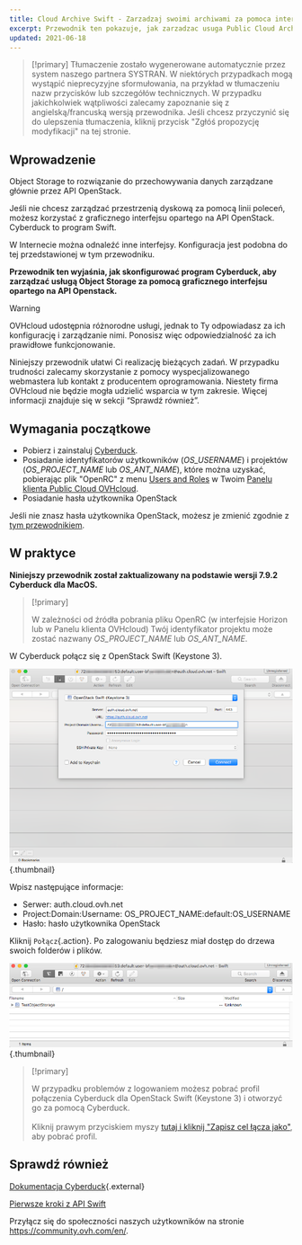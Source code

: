 ```yaml
---
title: Cloud Archive Swift - Zarzadzaj swoimi archiwami za pomoca interfejsu Swift (Cyberduck)
excerpt: Przewodnik ten pokazuje, jak zarzadzac usuga Public Cloud Archive.
updated: 2021-06-18
---
```


> [!primary]
> Tłumaczenie zostało wygenerowane automatycznie przez system naszego partnera SYSTRAN. W niektórych przypadkach mogą wystąpić nieprecyzyjne sformułowania, na przykład w tłumaczeniu nazw przycisków lub szczegółów technicznych. W przypadku jakichkolwiek wątpliwości zalecamy zapoznanie się z angielską/francuską wersją przewodnika. Jeśli chcesz przyczynić się do ulepszenia tłumaczenia, kliknij przycisk "Zgłóś propozycję modyfikacji" na tej stronie.
>


## Wprowadzenie

Object Storage to rozwiązanie do przechowywania danych zarządzane głównie przez API OpenStack.

Jeśli nie chcesz zarządzać przestrzenią dyskową za pomocą linii poleceń, możesz korzystać z graficznego interfejsu opartego na API OpenStack. Cyberduck to program Swift.

W Internecie można odnaleźć inne interfejsy. Konfiguracja jest podobna do tej przedstawionej w tym przewodniku.

**Przewodnik ten wyjaśnia, jak skonfigurować program Cyberduck, aby zarządzać usługą Object Storage za pomocą graficznego interfejsu opartego na API Openstack.**

> [!warning]
>
> OVHcloud udostępnia różnorodne usługi, jednak to Ty odpowiadasz za ich konfigurację i zarządzanie nimi. Ponosisz więc odpowiedzialność za ich prawidłowe funkcjonowanie.
>
> Niniejszy przewodnik ułatwi Ci realizację bieżących zadań. W przypadku trudności zalecamy skorzystanie z pomocy wyspecjalizowanego webmastera lub kontakt z producentem oprogramowania. Niestety firma OVHcloud nie będzie mogła udzielić wsparcia w tym zakresie. Więcej informacji znajduje się w sekcji “Sprawdź również”.
>

## Wymagania początkowe

- Pobierz i zainstaluj [Cyberduck](https://cyberduck.io/).
- Posiadanie identyfikatorów użytkowników (*OS_USERNAME*) i projektów (*OS_PROJECT_NAME* lub *OS_ANT_NAME*), które można uzyskać, pobierając plik "OpenRC" z menu [Users and Roles](/pages/public_cloud/compute/loading_openstack_environment_variables#etap-1-zgromadzenie-zmiennych) w Twoim [Panelu klienta Public Cloud OVHcloud](https://www.ovh.com/auth/?action=gotomanager&from=https://www.ovh.pl/&ovhSubsidiary=pl).
- Posiadanie hasła użytkownika OpenStack

Jeśli nie znasz hasła użytkownika OpenStack, możesz je zmienić zgodnie z [tym przewodnikiem](/pages/public_cloud/compute/change_openstack_user_password_in_horizon).

## W praktyce

**Niniejszy przewodnik został zaktualizowany na podstawie wersji 7.9.2 Cyberduck dla MacOS.**

> [!primary]
>
> W zależności od źródła pobrania pliku OpenRC (w interfejsie Horizon lub w Panelu klienta OVHcloud) Twój identyfikator projektu może zostać nazwany *OS_PROJECT_NAME* lub *OS_ANT_NAME*.
>

W Cyberduck połącz się z OpenStack Swift (Keystone 3).

![pca-cyberduck](images/login.png){.thumbnail}

Wpisz następujące informacje:

- Serwer: auth.cloud.ovh.net
- Project:Domain:Username: OS_PROJECT_NAME:default:OS_USERNAME
- Hasło: hasło użytkownika OpenStack

Kliknij `Połącz`{.action}. Po zalogowaniu będziesz miał dostęp do drzewa swoich folderów i plików.

![pca-cyberduck](images/successful-login.png){.thumbnail}

> [!primary]
>
> W przypadku problemów z logowaniem możesz pobrać profil połączenia Cyberduck dla OpenStack Swift (Keystone 3) i otworzyć go za pomocą Cyberduck.
> <br><br>Kliknij prawym przyciskiem myszy <a href="https://trac.cyberduck.io/browser/shelves/02.2020/profiles/default/Openstack%20Swift%20(Keystone%203).cyberduckprofile?rev=48724&order=name" download>tutaj i kliknij "Zapisz cel łącza jako"</a>, aby pobrać profil.
>

## Sprawdź również

[Dokumentacja Cyberduck](https://trac.cyberduck.io/wiki/help/en){.external}

[Pierwsze kroki z API Swift](/pages/storage_and_backup/object_storage/pcs_getting_started_with_the_swift_api)

Przyłącz się do społeczności naszych użytkowników na stronie <https://community.ovh.com/en/>.

